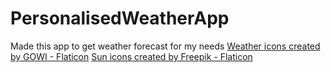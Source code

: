 # PersonalisedWeatherApp
Made this app to get weather forecast for my needs
<a href="https://www.flaticon.com/free-icons/weather" title="weather icons">Weather icons created by GOWI - Flaticon</a> <a href="https://www.flaticon.com/free-icons/sun" title="sun icons">Sun icons created by Freepik - Flaticon</a>

